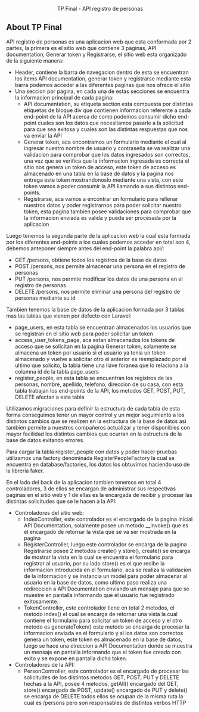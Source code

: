 <p align="center">TP Final - API registro de personas</p>

## About TP Final

API registro de personas es una aplicacion web que esta conformada por 2 partes, la primera es el sitio web que contiene 3 paginas, API documentation, Generar token y Registrarse, el sitio web esta organizado de la siguiente manera:
* Header, contiene la barra de navegacion dentro de esta se encuentran los items API documentation, generar token y registrarse mediante esta barra podemos acceder a las diferentes paginas que nos ofrece el sitio
* Una seccion por pagina, en cada una de estas secciones se encuentra la informacion principal de cada pagina:
     - API documentation, su etiqueta section esta compuesta por distintas etiquetas de bloque div que contienen informacion referente a cada end-point de la API acerca de como podemos consumir dicho end-point cuales son los datos que necesitamos pasarle a la solicitud para que sea exitosa y cuales son las distintas respuestas que nos va enviar la API
     - Generar token, aca encontramos un formulario mediante el cual al ingresar nuestro nombre de usuario y contraseña se va realizar una validacion para comprobar que los datos ingresados son correctos, una vez que se verifica que la informacion ingresada es correcta el sitio nos genera un token de acceso, este token de acceso es almacenado en una tabla en la base de datos y la pagina nos entrega este token mostrandonoslo mediante una vista, con este token vamos a poder consumir la API llamando a sus distintos end-points.
     -  Registrarse, aca vamos a encontrar un formulario para rellenar nuestros datos y poder registrarnos para poder solicitar nuestro token, esta pagina tambien posee validaciones para comprobar que la informacion enviada es valida y pueda ser procesada por la aplicacion

Luego tenemos la segunda parte de la aplicacion web la cual esta formada por los diferentes end-points a los cuales podemos acceder en total son 4, debemos anteponer siempre antes del end-point la palabra api/:
* GET /persons, obtiene todos los registros de la base de datos
* POST /persons, nos permite almacenar una persona en el registro de personas
* PUT /persons, nos permite modificar los datos de una persona en el registro de personas
* DELETE /persons, nos permite eliminar una persona del registro de personas mediante su id

Tambien tenemos la base de datos de la aplicacion formada por 3 tablas mas las tablas que vienen por defecto con Laravel:
* page_users, en esta tabla se encuentran almacenados los usuarios que se registran en el sitio web para poder solicitar un token
* access_user_tokens_page, aca estan almacenados los tokens de acceso que se solicitan en la pagina Generar token, solamente se almacena un token por usuario si el usuario ya tenia un token almacenado y vuelve a solicitar otro el anterior es reemplazado por el ultimo que solicito, la tabla tiene una llave foranea que lo relaciona a la columna id de la tabla page_users
* register_people, en esta tabla se encuentran los registros de las personas, nombre, apellido, telefono, direccion de su casa, con esta tabla trabajan los end-points de la API, los metodos GET, POST, PUT, DELETE afectan a esta tabla

Utilizamos migraciones para definir la estructura de cada tabla de esta forma conseguimos tener un mayor control y un mejor seguimiento a los distintos cambios que se realizen en la estructura de la base de datos asi tambien permite a nuestros compañeros actualizar y tener disponibles con mayor facilidad los distintos cambios que ocurran en la estructura de la base de datos evitando errores.

Para cargar la tabla register_people con datos y poder hacer pruebas utilizamos una factory denominada RegisterPeopleFactory la cual se encuentra en database/factories, los datos los obtuvimos haciendo uso de la libreria faker.

En el lado del back de la aplicacion tambien tenemos en total 4 controladores, 3 de ellos se encargan de administrar sus respectivas paginas en el sitio web y 1 de ellas es la encargada de recibir y procesar las distintas solicitudes que se le hacen a la API:
* Controladores del sitio web:
   - IndexController, este controlador es el encargado de la pagina inicial API Documentation, solamente posee un metodo __invoke() que es el encargado de retornar la vista que se va ser mostrada en la pagina
   - RegisterController, luego este controlador se encarga de la pagina Registrarse posee 2 metodos create() y store(), create() se encarga de mostrar la vista en la cual se encuentra el formulario para registrar al usuario, por su lado store() es el que recibe la informacion introducida en el formulario, aca se realiza la validacion de la informacion y se instancia un model para poder almacenar al usuario en la base de datos, como ultimo paso realiza una redireccion a API Documentation enviando un mensaje para que se muestre en pantalla informando que el usuario fue registrado exitosamente.
   - TokenController, este controlador tiene en total 2 metodos, el metodo index() el cual se encarga de retornar una vista la cual contiene el formulario para solicitar un token de acceso y el otro metodo es generateToken() este metodo se encarga de procesar la informacion enviada en el formulario y si los datos son correctos genera un token, este token es almacenado en la base de datos, luego se hace una direccion a API Documentation donde se muestra un mensaje en pantalla informando que el token fue creado con exito y se expone en pantalla dicho token.
* Controladores de la API:
   - PersonController, este controlador es el encargado de procesar las solicitudes de los distintos metodos GET, POST, PUT y DELETE hechas a la API, posee 4 metodos, getAll() encargado del GET, store() encargado de POST, update() encargado de PUT y delete() se encarga de DELETE todos ellos se ocupan de la misma ruta la cual es /persons pero son responsables de distintos verbos HTTP
